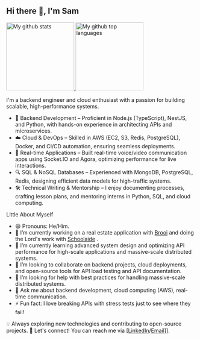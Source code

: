 ## Hi there 👋, I'm Sam



<a href="https://github.com/Hyeman-Samuel">
  <img height="180em" src="https://github-readme-stats.vercel.app/api?username=Hyeman-Samuel&show_icons=true&theme=merko&count_private=true" alt="My github stats" />
  <img height="180em" src="https://github-readme-stats.vercel.app/api/top-langs/?username=Hyeman-Samuel&hide_progress=true&langs_count=6&show_icons=true&theme=merko&count_private=true" alt="My github top languages" />
</a>

I'm a backend engineer and cloud enthusiast with a passion for building scalable, high-performance systems.

- 🚀 Backend Development – Proficient in Node.js (TypeScript), NestJS, and Python, with hands-on experience in architecting APIs and microservices.
- ☁️ Cloud & DevOps – Skilled in AWS (EC2, S3, Redis, PostgreSQL), Docker, and CI/CD automation, ensuring seamless deployments.
- 📡 Real-time Applications – Built real-time voice/video communication apps using Socket.IO and Agora, optimizing performance for live interactions.
- 🔍 SQL & NoSQL Databases – Experienced with MongoDB, PostgreSQL, Redis, designing efficient data models for high-traffic systems.
- 🛠 Technical Writing & Mentorship – I enjoy documenting processes, crafting lesson plans, and mentoring interns in Python, SQL, and cloud computing.

<!-- - 📊 Big Data & Load Testing – Developed tools for automated data generation and API load testing, ensuring robustness in production.-->
Little About Myself

- 😄 Pronouns: He/Him.
- 🔭 I’m currently working on a real estate application with [Brooi](https://brooi.com/) and doing the Lord's work with [Schoolaide](https://schoolaide.co/) .
- 🌱 I’m currently learning advanced system design and optimizing API performance for high-scale applications and  massive-scale distributed systems.
- 👯 I’m looking to collaborate on backend projects, cloud deployments, and open-source tools for API load testing and API documentation.
- 🤔 I’m looking for help with best practices for handling massive-scale distributed systems.
- 💬 Ask me about backend development, cloud computing (AWS), real-time communication.
- ⚡ Fun fact: I love breaking APIs with stress tests just to see where they fail!


💡 Always exploring new technologies and contributing to open-source projects.
📩 Let's connect! You can reach me via [[LinkedIn](https://www.linkedin.com/in/samuel-hyeman-6b1626174/)/[Email]((mailto:hyemansamuel@gmail.com))]].



<!--
**Hyeman-Samuel/Hyeman-Samuel** is a ✨ _special_ ✨ repository because its `README.md` (this file) appears on your GitHub profile.

Here are some ideas to get you started:

- 🔭 I’m currently working on ...
- 🌱 I’m currently learning ...
- 👯 I’m looking to collaborate on ...
- 🤔 I’m looking for help with ...
- 💬 Ask me about ...
- 📫 How to reach me: ...
- 😄 Pronouns: ...
- ⚡ Fun fact: ...
-->
